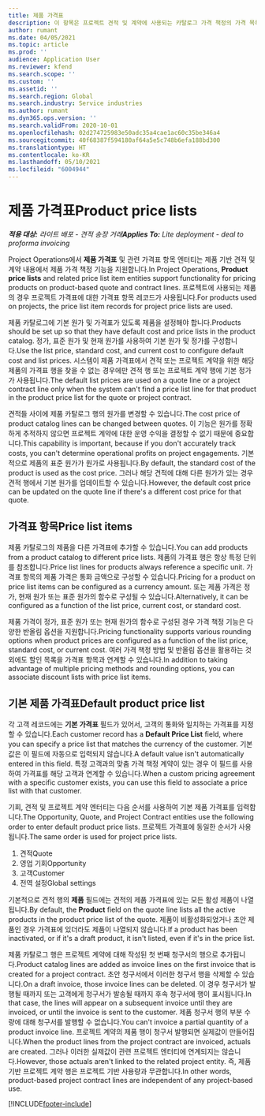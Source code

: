```yaml
---
title: 제품 가격표
description: 이 항목은 프로젝트 견적 및 계약에 사용되는 카탈로그 가격 책정의 가격 목록에 대한 정보를 제공합니다.
author: rumant
ms.date: 04/05/2021
ms.topic: article
ms.prod: ''
audience: Application User
ms.reviewer: kfend
ms.search.scope: ''
ms.custom: ''
ms.assetid: ''
ms.search.region: Global
ms.search.industry: Service industries
ms.author: rumant
ms.dyn365.ops.version: ''
ms.search.validFrom: 2020-10-01
ms.openlocfilehash: 02d274725983e50adc35a4cae1ac60c35be346a4
ms.sourcegitcommit: 40f68387f594180af64a5e5c748b6efa188bd300
ms.translationtype: HT
ms.contentlocale: ko-KR
ms.lasthandoff: 05/10/2021
ms.locfileid: "6004944"
---
```

# <a name="product-price-lists"></a><span data-ttu-id="8b043-103">제품 가격표</span><span class="sxs-lookup"><span data-stu-id="8b043-103">Product price lists</span></span>

<span data-ttu-id="8b043-104">_**적용 대상:** 라이트 배포 - 견적 송장 거래_</span><span class="sxs-lookup"><span data-stu-id="8b043-104">_**Applies To:** Lite deployment - deal to proforma invoicing_</span></span>

 <span data-ttu-id="8b043-105">Project Operations에서 **제품 가격표** 및 관련 가격표 항목 엔터티는 제품 기반 견적 및 계약 내용에서 제품 가격 책정 기능을 지원합니다.</span><span class="sxs-lookup"><span data-stu-id="8b043-105">In Project Operations, **Product price lists** and related price list item entities support functionality for pricing products on product-based quote and contract lines.</span></span> <span data-ttu-id="8b043-106">프로젝트에 사용되는 제품의 경우 프로젝트 가격표에 대한 가격표 항목 레코드가 사용됩니다.</span><span class="sxs-lookup"><span data-stu-id="8b043-106">For products used on projects, the price list item records for project price lists are used.</span></span> 

<span data-ttu-id="8b043-107">제품 카탈로그에 기본 원가 및 가격표가 있도록 제품을 설정해야 합니다.</span><span class="sxs-lookup"><span data-stu-id="8b043-107">Products should be set up so that they have default cost and price lists in the product catalog.</span></span> <span data-ttu-id="8b043-108">정가, 표준 원가 및 현재 원가를 사용하여 기본 원가 및 정가를 구성합니다.</span><span class="sxs-lookup"><span data-stu-id="8b043-108">Use the list price, standard cost, and current cost to configure default cost and list prices.</span></span> <span data-ttu-id="8b043-109">시스템이 제품 가격표에서 견적 또는 프로젝트 계약을 위한 해당 제품의 가격표 행을 찾을 수 없는 경우에만 견적 행 또는 프로젝트 계약 행에 기본 정가가 사용됩니다.</span><span class="sxs-lookup"><span data-stu-id="8b043-109">The default list prices are used on a quote line or a project contract line only when the system can't find a price list line for that product in the product price list for the quote or project contract.</span></span>

<span data-ttu-id="8b043-110">견적들 사이에 제품 카탈로그 행의 원가를 변경할 수 있습니다.</span><span class="sxs-lookup"><span data-stu-id="8b043-110">The cost price of product catalog lines can be changed between quotes.</span></span> <span data-ttu-id="8b043-111">이 기능은 원가를 정확하게 추적하지 않으면 프로젝트 계약에 대한 운영 수익을 결정할 수 없기 때문에 중요합니다.</span><span class="sxs-lookup"><span data-stu-id="8b043-111">This capability is important, because if you don't accurately track costs, you can't determine operational profits on project engagements.</span></span> <span data-ttu-id="8b043-112">기본적으로 제품의 표준 원가가 원가로 사용됩니다.</span><span class="sxs-lookup"><span data-stu-id="8b043-112">By default, the standard cost of the product is used as the cost price.</span></span> <span data-ttu-id="8b043-113">그러나 해당 견적에 대해 다른 원가가 있는 경우 견적 행에서 기본 원가를 업데이트할 수 있습니다.</span><span class="sxs-lookup"><span data-stu-id="8b043-113">However, the default cost price can be updated on the quote line if there's a different cost price for that quote.</span></span>

## <a name="price-list-items"></a><span data-ttu-id="8b043-114">가격표 항목</span><span class="sxs-lookup"><span data-stu-id="8b043-114">Price list items</span></span>

<span data-ttu-id="8b043-115">제품 카탈로그의 제품을 다른 가격표에 추가할 수 있습니다.</span><span class="sxs-lookup"><span data-stu-id="8b043-115">You can add products from a product catalog to different price lists.</span></span> <span data-ttu-id="8b043-116">제품의 가격표 행은 항상 특정 단위를 참조합니다.</span><span class="sxs-lookup"><span data-stu-id="8b043-116">Price list lines for products always reference a specific unit.</span></span> <span data-ttu-id="8b043-117">가격표 항목의 제품 가격은 통화 금액으로 구성할 수 있습니다.</span><span class="sxs-lookup"><span data-stu-id="8b043-117">Pricing for a product on price list items can be configured as a currency amount.</span></span> <span data-ttu-id="8b043-118">또는 제품 가격은 정가, 현재 원가 또는 표준 원가의 함수로 구성될 수 있습니다.</span><span class="sxs-lookup"><span data-stu-id="8b043-118">Alternatively, it can be configured as a function of the list price, current cost, or standard cost.</span></span>

<span data-ttu-id="8b043-119">제품 가격이 정가, 표준 원가 또는 현재 원가의 함수로 구성된 경우 가격 책정 기능은 다양한 반올림 옵션을 지원합니다.</span><span class="sxs-lookup"><span data-stu-id="8b043-119">Pricing functionality supports various rounding options when product prices are configured as a function of the list price, standard cost, or current cost.</span></span> <span data-ttu-id="8b043-120">여러 가격 책정 방법 및 반올림 옵션을 활용하는 것 외에도 할인 목록을 가격표 항목과 연계할 수 있습니다.</span><span class="sxs-lookup"><span data-stu-id="8b043-120">In addition to taking advantage of multiple pricing methods and rounding options, you can associate discount lists with price list items.</span></span> 

 
## <a name="default-product-price-list"></a><span data-ttu-id="8b043-121">기본 제품 가격표</span><span class="sxs-lookup"><span data-stu-id="8b043-121">Default product price list</span></span>
<span data-ttu-id="8b043-122">각 고객 레코드에는 **기본 가격표** 필드가 있어서, 고객의 통화와 일치하는 가격표를 지정할 수 있습니다.</span><span class="sxs-lookup"><span data-stu-id="8b043-122">Each customer record has a **Default Price List** field, where you can specify a price list that matches the currency of the customer.</span></span> <span data-ttu-id="8b043-123">기본값은 이 필드에 자동으로 입력되지 않습니다.</span><span class="sxs-lookup"><span data-stu-id="8b043-123">A default value isn't automatically entered in this field.</span></span> <span data-ttu-id="8b043-124">특정 고객과의 맞춤 가격 책정 계약이 있는 경우 이 필드를 사용하여 가격표를 해당 고객과 연계할 수 있습니다.</span><span class="sxs-lookup"><span data-stu-id="8b043-124">When a custom pricing agreement with a specific customer exists, you can use this field to associate a price list with that customer.</span></span>

<span data-ttu-id="8b043-125">기회, 견적 및 프로젝트 계약 엔터티는 다음 순서를 사용하여 기본 제품 가격표를 입력합니다.</span><span class="sxs-lookup"><span data-stu-id="8b043-125">The Opportunity, Quote, and Project Contract entities use the following order to enter default product price lists.</span></span> <span data-ttu-id="8b043-126">프로젝트 가격표에 동일한 순서가 사용됩니다.</span><span class="sxs-lookup"><span data-stu-id="8b043-126">The same order is used for project price lists.</span></span>

1.  <span data-ttu-id="8b043-127">견적</span><span class="sxs-lookup"><span data-stu-id="8b043-127">Quote</span></span>
2.  <span data-ttu-id="8b043-128">영업 기회</span><span class="sxs-lookup"><span data-stu-id="8b043-128">Opportunity</span></span>
3.  <span data-ttu-id="8b043-129">고객</span><span class="sxs-lookup"><span data-stu-id="8b043-129">Customer</span></span>
4.  <span data-ttu-id="8b043-130">전역 설정</span><span class="sxs-lookup"><span data-stu-id="8b043-130">Global settings</span></span> 

<span data-ttu-id="8b043-131">기본적으로 견적 행의 **제품** 필드에는 견적의 제품 가격표에 있는 모든 활성 제품이 나열됩니다.</span><span class="sxs-lookup"><span data-stu-id="8b043-131">By default, the **Product** field on the quote line lists all the active products in the product price list of the quote.</span></span> <span data-ttu-id="8b043-132">제품이 비활성화되었거나 초안 제품인 경우 가격표에 있더라도 제품이 나열되지 않습니다.</span><span class="sxs-lookup"><span data-stu-id="8b043-132">If a product has been inactivated, or if it's a draft product, it isn't listed, even if it's in the price list.</span></span> 

<span data-ttu-id="8b043-133">제품 카탈로그 행은 프로젝트 계약에 대해 작성된 첫 번째 청구서의 행으로 추가됩니다.</span><span class="sxs-lookup"><span data-stu-id="8b043-133">Product catalog lines are added as invoice lines on the first invoice that is created for a project contract.</span></span> <span data-ttu-id="8b043-134">초안 청구서에서 이러한 청구서 행을 삭제할 수 있습니다.</span><span class="sxs-lookup"><span data-stu-id="8b043-134">On a draft invoice, those invoice lines can be deleted.</span></span> <span data-ttu-id="8b043-135">이 경우 청구서가 발행될 때까지 또는 고객에게 청구서가 발송될 때까지 후속 청구서에 행이 표시됩니다.</span><span class="sxs-lookup"><span data-stu-id="8b043-135">In that case, the lines will appear on a subsequent invoice until they are invoiced, or until the invoice is sent to the customer.</span></span> <span data-ttu-id="8b043-136">제품 청구서 행의 부분 수량에 대해 청구서를 발행할 수 없습니다.</span><span class="sxs-lookup"><span data-stu-id="8b043-136">You can't invoice a partial quantity of a product invoice line.</span></span> <span data-ttu-id="8b043-137">프로젝트 계약의 제품 행이 청구서 발행되면 실제값이 만들어집니다.</span><span class="sxs-lookup"><span data-stu-id="8b043-137">When the product lines from the project contract are invoiced, actuals are created.</span></span> <span data-ttu-id="8b043-138">그러나 이러한 실제값이 관련 프로젝트 엔터티에 연계되지는 않습니다.</span><span class="sxs-lookup"><span data-stu-id="8b043-138">However, those actuals aren't linked to the related project entity.</span></span> <span data-ttu-id="8b043-139">즉, 제품 기반 프로젝트 계약 행은 프로젝트 기반 사용량과 무관합니다.</span><span class="sxs-lookup"><span data-stu-id="8b043-139">In other words, product-based project contract lines are independent of any project-based use.</span></span> 


[!INCLUDE[footer-include](../includes/footer-banner.md)]
